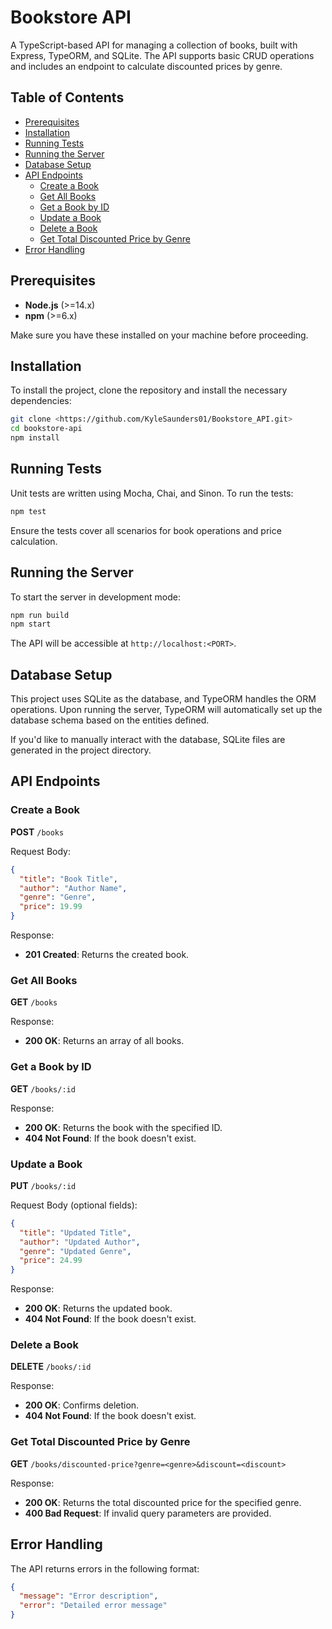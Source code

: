 # Bookstore API

A TypeScript-based API for managing a collection of books, built with Express, TypeORM, and SQLite. The API supports basic CRUD operations and includes an endpoint to calculate discounted prices by genre.

## Table of Contents
- [Prerequisites](#prerequisites)
- [Installation](#installation)
- [Running Tests](#running-tests)
- [Running the Server](#running-the-server)
- [Database Setup](#database-setup)
- [API Endpoints](#api-endpoints)
    - [Create a Book](#create-a-book)
    - [Get All Books](#get-all-books)
    - [Get a Book by ID](#get-a-book-by-id)
    - [Update a Book](#update-a-book)
    - [Delete a Book](#delete-a-book)
    - [Get Total Discounted Price by Genre](#get-total-discounted-price-by-genre)
- [Error Handling](#error-handling)


## Prerequisites

- **Node.js** (>=14.x)
- **npm** (>=6.x)

Make sure you have these installed on your machine before proceeding.

## Installation

To install the project, clone the repository and install the necessary dependencies:

```bash
git clone <https://github.com/KyleSaunders01/Bookstore_API.git>
cd bookstore-api
npm install
```
## Running Tests

Unit tests are written using Mocha, Chai, and Sinon. To run the tests:

```bash
npm test
```

Ensure the tests cover all scenarios for book operations and price calculation.


## Running the Server

To start the server in development mode:

```bash
npm run build
npm start
```

The API will be accessible at `http://localhost:<PORT>`.

## Database Setup

This project uses SQLite as the database, and TypeORM handles the ORM operations. Upon running the server, TypeORM will automatically set up the database schema based on the entities defined.

If you'd like to manually interact with the database, SQLite files are generated in the project directory.


## API Endpoints

### Create a Book

**POST** `/books`

Request Body:

```json
{
  "title": "Book Title",
  "author": "Author Name",
  "genre": "Genre",
  "price": 19.99
}
```

Response:

- **201 Created**: Returns the created book.

### Get All Books

**GET** `/books`

Response:

- **200 OK**: Returns an array of all books.

### Get a Book by ID

**GET** `/books/:id`

Response:

- **200 OK**: Returns the book with the specified ID.
- **404 Not Found**: If the book doesn't exist.

### Update a Book

**PUT** `/books/:id`

Request Body (optional fields):

```json
{
  "title": "Updated Title",
  "author": "Updated Author",
  "genre": "Updated Genre",
  "price": 24.99
}
```

Response:

- **200 OK**: Returns the updated book.
- **404 Not Found**: If the book doesn't exist.

### Delete a Book

**DELETE** `/books/:id`

Response:

- **200 OK**: Confirms deletion.
- **404 Not Found**: If the book doesn't exist.

### Get Total Discounted Price by Genre

**GET** `/books/discounted-price?genre=<genre>&discount=<discount>`

Response:

- **200 OK**: Returns the total discounted price for the specified genre.
- **400 Bad Request**: If invalid query parameters are provided.

## Error Handling

The API returns errors in the following format:

```json
{
  "message": "Error description",
  "error": "Detailed error message"
}
```

